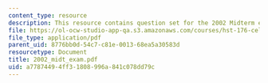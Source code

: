 ```yaml
---
content_type: resource
description: This resource contains question set for the 2002 Midterm exams.
file: https://ol-ocw-studio-app-qa.s3.amazonaws.com/courses/hst-176-cellular-and-molecular-immunology-fall-2005/a77874494ff31808996a841c078dd79c_2002_midt_exam.pdf
file_type: application/pdf
parent_uid: 8776bb0d-54c7-c81e-0013-68ea5a30583d
resourcetype: Document
title: 2002_midt_exam.pdf
uid: a7787449-4ff3-1808-996a-841c078dd79c
---
```

